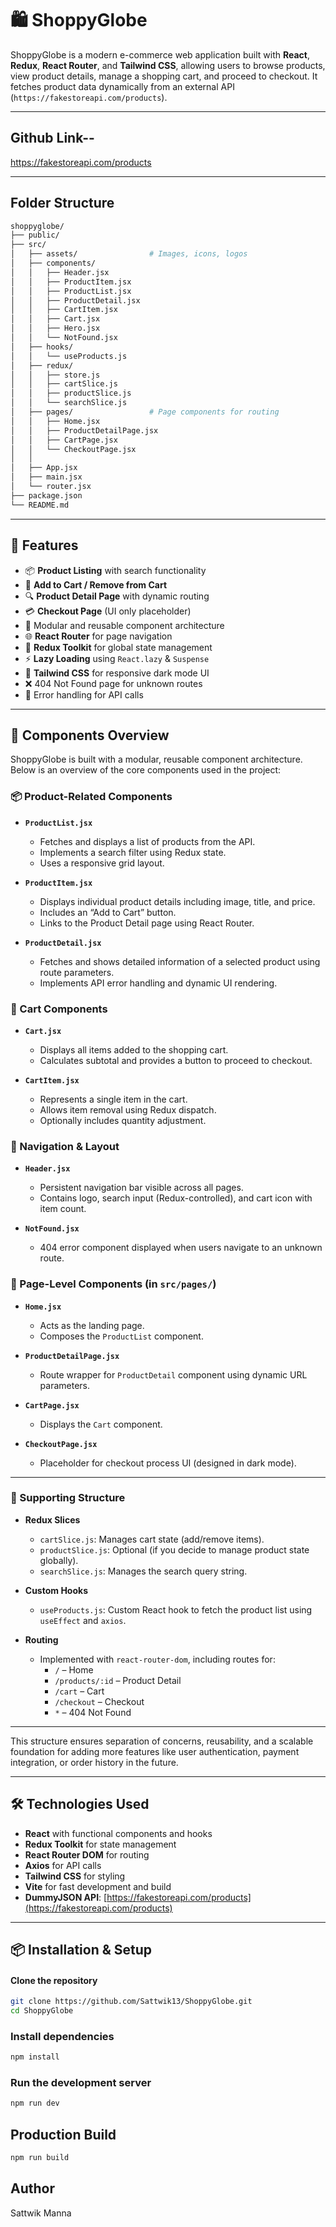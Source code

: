 # 🛍️ ShoppyGlobe

ShoppyGlobe is a modern e-commerce web application built with **React**, **Redux**, **React Router**, and **Tailwind CSS**, allowing users to browse products, view product details, manage a shopping cart, and proceed to checkout. It fetches product data dynamically from an external API (`https://fakestoreapi.com/products`).

---
## Github Link--

https://fakestoreapi.com/products

---

## Folder Structure

```bash
shoppyglobe/
├── public/
├── src/
│   ├── assets/                # Images, icons, logos
│   ├── components/
│   │   ├── Header.jsx
│   │   ├── ProductItem.jsx
│   │   ├── ProductList.jsx
│   │   ├── ProductDetail.jsx
│   │   ├── CartItem.jsx
│   │   ├── Cart.jsx
│   │   ├── Hero.jsx
│   │   └── NotFound.jsx
│   ├── hooks/
│   │   └── useProducts.js
│   ├── redux/
│   │   ├── store.js
│   │   ├── cartSlice.js
│   │   ├── productSlice.js
│   │   └── searchSlice.js
│   ├── pages/                 # Page components for routing
│   │   ├── Home.jsx
│   │   ├── ProductDetailPage.jsx
│   │   ├── CartPage.jsx
│   │   └── CheckoutPage.jsx
│   │
│   ├── App.jsx
│   ├── main.jsx
│   └── router.jsx
├── package.json
└── README.md
```


---

## 🚀 Features

- 📦 **Product Listing** with search functionality
- 🛒 **Add to Cart / Remove from Cart**
- 🔍 **Product Detail Page** with dynamic routing
- 💳 **Checkout Page** (UI only placeholder)
- 📁 Modular and reusable component architecture
- 🌐 **React Router** for page navigation
- 🧠 **Redux Toolkit** for global state management
- ⚡ **Lazy Loading** using `React.lazy` & `Suspense`
- 🎨 **Tailwind CSS** for responsive dark mode UI
- ❌ 404 Not Found page for unknown routes
- 🧪 Error handling for API calls

---
## 🧩 Components Overview

ShoppyGlobe is built with a modular, reusable component architecture. Below is an overview of the core components used in the project:

### 📦 Product-Related Components

- **`ProductList.jsx`**
  - Fetches and displays a list of products from the API.
  - Implements a search filter using Redux state.
  - Uses a responsive grid layout.

- **`ProductItem.jsx`**
  - Displays individual product details including image, title, and price.
  - Includes an “Add to Cart” button.
  - Links to the Product Detail page using React Router.

- **`ProductDetail.jsx`**
  - Fetches and shows detailed information of a selected product using route parameters.
  - Implements API error handling and dynamic UI rendering.

### 🛒 Cart Components

- **`Cart.jsx`**
  - Displays all items added to the shopping cart.
  - Calculates subtotal and provides a button to proceed to checkout.

- **`CartItem.jsx`**
  - Represents a single item in the cart.
  - Allows item removal using Redux dispatch.
  - Optionally includes quantity adjustment.

### 🧭 Navigation & Layout

- **`Header.jsx`**
  - Persistent navigation bar visible across all pages.
  - Contains logo, search input (Redux-controlled), and cart icon with item count.

- **`NotFound.jsx`**
  - 404 error component displayed when users navigate to an unknown route.

### 🧱 Page-Level Components (in `src/pages/`)

- **`Home.jsx`**
  - Acts as the landing page.
  - Composes the `ProductList` component.

- **`ProductDetailPage.jsx`**
  - Route wrapper for `ProductDetail` component using dynamic URL parameters.

- **`CartPage.jsx`**
  - Displays the `Cart` component.

- **`CheckoutPage.jsx`**
  - Placeholder for checkout process UI (designed in dark mode).

---

### 🧰 Supporting Structure

- **Redux Slices**
  - `cartSlice.js`: Manages cart state (add/remove items).
  - `productSlice.js`: Optional (if you decide to manage product state globally).
  - `searchSlice.js`: Manages the search query string.

- **Custom Hooks**
  - `useProducts.js`: Custom React hook to fetch the product list using `useEffect` and `axios`.

- **Routing**
  - Implemented with `react-router-dom`, including routes for:
    - `/` – Home
    - `/products/:id` – Product Detail
    - `/cart` – Cart
    - `/checkout` – Checkout
    - `*` – 404 Not Found

---

This structure ensures separation of concerns, reusability, and a scalable foundation for adding more features like user authentication, payment integration, or order history in the future.

---



## 🛠️ Technologies Used

- **React** with functional components and hooks
- **Redux Toolkit** for state management
- **React Router DOM** for routing
- **Axios** for API calls
- **Tailwind CSS** for styling
- **Vite** for fast development and build
- **DummyJSON API**: [https://fakestoreapi.com/products](https://fakestoreapi.com/products)

---

## 📦 Installation & Setup


#### Clone the repository

```bash
git clone https://github.com/Sattwik13/ShoppyGlobe.git
cd ShoppyGlobe
```
### Install dependencies
```bash
npm install
```
### Run the development server
```bash
npm run dev
```
## Production Build

```bash
npm run build
```

## Author

Sattwik Manna